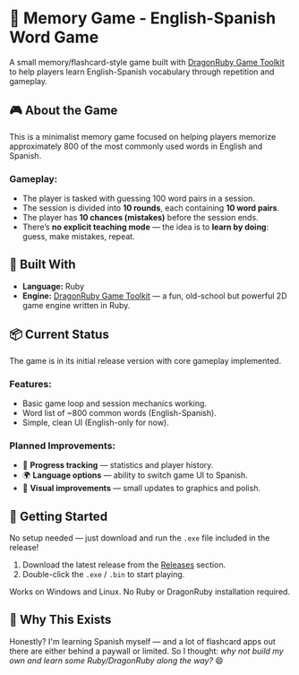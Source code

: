 # 🧠 Memory Game - English-Spanish Word Game

A small memory/flashcard-style game built with [DragonRuby Game Toolkit](https://dragonruby.org/) to help players learn English-Spanish vocabulary through repetition and gameplay.

## 🎮 About the Game

This is a minimalist memory game focused on helping players memorize approximately 800 of the most commonly used words in English and Spanish. 

### Gameplay:
- The player is tasked with guessing 100 word pairs in a session.
- The session is divided into **10 rounds**, each containing **10 word pairs**.
- The player has **10 chances (mistakes)** before the session ends.
- There’s **no explicit teaching mode** — the idea is to **learn by doing**: guess, make mistakes, repeat.

## 🧱 Built With

- **Language:** Ruby
- **Engine:** [DragonRuby Game Toolkit](https://dragonruby.org/) — a fun, old-school but powerful 2D game engine written in Ruby.
  
## 📦 Current Status

The game is in its initial release version with core gameplay implemented.

### Features:
- Basic game loop and session mechanics working.
- Word list of ~800 common words (English-Spanish).
- Simple, clean UI (English-only for now).

### Planned Improvements:
- 🧾 **Progress tracking** — statistics and player history.
- 🌍 **Language options** — ability to switch game UI to Spanish.
- 🎨 **Visual improvements** — small updates to graphics and polish.

## 🚀 Getting Started

No setup needed — just download and run the `.exe` file included in the release!

1. Download the latest release from the [Releases](https://github.com/nentrar/memory-game/releases) section.
3. Double-click the `.exe` / `.bin` to start playing.

Works on Windows and Linux. No Ruby or DragonRuby installation required.

## 🤔 Why This Exists

Honestly? I'm learning Spanish myself — and a lot of flashcard apps out there are either behind a paywall or limited. So I thought: _why not build my own and learn some Ruby/DragonRuby along the way?_ 😄
